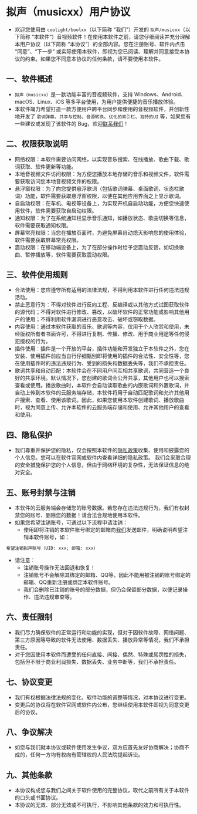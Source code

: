 # 拟声（musicxx）用户协议
- 欢迎您使用由 `coolight/boolxx`（以下简称 “我们”）开发的 `拟声/musicxx`（以下简称 “本软件”）音视频软件！在使用本软件之前，请您仔细阅读并充分理解本用户协议（以下简称 “本协议”）的全部内容。您在注册账号、软件内点击 “同意”、“下一步” 或实际使用本软件，即视为您已阅读、理解并同意接受本协议的约束。如果您不同意本协议的任何条款，请不要使用本软件。
## 一、软件概述
- `拟声（musicxx）`是一款功能丰富的音视频软件，支持 Windows、Android、macOS、Linux、iOS 等多平台使用，为用户提供便捷的音乐播放体验。
- 本软件竭力希望打造一款方便用户跨平台同步和使用的音视频软件，并创新性地开发了 `歌词弹幕`、`共享与控制`、`音源转换`、`优化的索引栏`、`独特的UI` 等，如果您有一些建议或发现了该软件的 Bug，欢迎[联系我们](./author.md)！
## 二、权限获取说明
- 网络权限：本软件需要访问网络，以实现音乐搜索、在线播放、歌曲下载、歌词获取、软件更新等功能。
- 本地音视频文件访问权限：为方便您播放本地存储的音乐和视频文件，软件需要获取访问您本地音视频文件的权限。
- 悬浮窗权限：为了向您提供悬浮歌词（包括歌词弹幕、桌面歌词、状态栏歌词）功能，软件需要获取悬浮窗权限，以便在其他应用界面之上显示歌词。
- 自启动权限：在车机、电视等设备上，为实现开机自启动功能，方便您快速使用软件，软件需要获取自启动权限。
- 通知权限：为了在系统通知栏显示音乐通知，如播放状态、歌曲切换等信息，软件需要获取通知权限。
- 屏幕常亮权限：当您在播放页面时，为避免屏幕自动熄灭影响您的使用体验，软件需要获取屏幕常亮权限。
- 震动权限：在移动端设备上，为了在部分操作时给予您震动反馈，如切换歌曲、暂停播放等，软件需要获取震动权限。
## 三、软件使用规则
- 合法使用：您应遵守所有适用的法律法规，不得利用本软件进行任何违法违规活动。
- 禁止恶意行为：不得对软件进行反向工程、反编译或以其他方式试图获取软件的源代码；不得对软件进行修改、篡改，以破坏软件的正常功能或影响其他用户的使用；不得利用软件漏洞进行恶意攻击、破坏或窃取数据。
- 内容使用：通过本软件获取的音乐、歌词等内容，仅用于个人欣赏和使用，未经版权所有者书面许可，不得进行复制、传播、修改、用于商业用途等任何侵犯版权的行为。
- 插件使用：插件是一个开放的平台，插件功能和开发独立于本软件之外，您在安装、使用插件前应当自行仔细甄别即将使用的插件的合法性、安全性等，您在使用插件时的违法违规行为、受到的损失和数据丢失等，我们不承担责任。
- 歌词共享和自动匹配：本软件会在不同用户间互相共享歌词，共同营造一个良好的共享环境。默认情况下，您创建的歌词会公开共享，其他用户也可以搜索查看或使用。播放歌曲时，本软件会自动读取歌曲的内嵌歌词和外置歌词，并自动上传到本软件的云服务端存储，本软件将用于自动匹配歌词和允许其他用户搜索、查看、使用该歌词。因此，如果您使用本软件创建歌词、播放歌曲时，视为同意上传、允许本软件的云服务端存储和使用、允许其他用户的查看和使用。
## 四、隐私保护
- 我们尊重并保护您的隐私，仅会按照本软件的[隐私政策](./privacyPolicy)收集、使用和披露您的个人信息。您可以在软件官网或软件内查看详细的隐私政策。
我们会采取合理的安全措施保护您的个人信息，但由于网络环境的复杂性，无法保证信息的绝对安全。
## 五、账号封禁与注销
- 本软件的云服务端会存储您的账号数据。若您存在违法违规行为，我们有权封禁您的账号、删除您的数据！请合法合规地使用本软件。
- 如果您希望注销账号，可通过以下流程申请注销：
  - 使用即将注销的本软件账号绑定的邮箱向[我们](./author.md)发送邮件，明确说明希望注销本软件账号，如：
```txt
希望注销拟声账号（UID: xxx; 邮箱: xxx）
```
- 请注意：
  - 注销账号操作无法回退和恢复！
  - 注销账号不会解除其绑定的邮箱、QQ等，因此不能用被注销的账号绑定的邮箱、QQ重新注册或绑定本软件账号。
  - 我们会删除已注销的账号的部分数据，但仍会保留部分数据，以便记录操作、违法违规审查等。
## 六、责任限制
- 我们尽力确保软件的正常运行和功能的实现，但对于因软件故障、网络问题、第三方原因等导致的软件无法使用、数据丢失、播放异常等情况，我们不承担责任。
- 对于您因使用本软件而遭受的任何直接、间接、偶然、特殊或惩罚性的损失，包括但不限于商业利润损失、数据丢失、业务中断等，我们不承担责任。
## 七、协议变更
- 我们有权根据法律法规的变化、软件功能的调整等情况，对本协议进行变更。
- 变更后的协议将在软件官网或软件内公布，您继续使用本软件即视为同意变更后的协议。
## 八、争议解决
- 如您与我们就本协议或软件使用发生争议，双方应首先友好协商解决；协商不成的，任何一方均有权向有管辖权的人民法院提起诉讼。
## 九、其他条款
- 本协议构成您与我们之间关于软件使用的完整协议，取代之前所有关于本软件的口头或书面协议。
- 本协议的无效、部分无效或不可执行，不影响其他条款的效力和可执行性。
